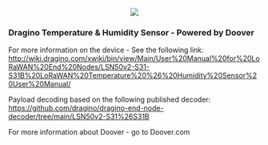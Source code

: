 <p align="center">
    <img src="http://doover.dev/wp-content/uploads/2022/05/Powered-by-Doover-Clear.png">
</p>

### Dragino Temperature & Humidity Sensor - Powered by Doover

For more information on the device - See the following link:
http://wiki.dragino.com/xwiki/bin/view/Main/User%20Manual%20for%20LoRaWAN%20End%20Nodes/LSN50v2-S31-S31B%20LoRaWAN%20Temperature%20%26%20Humidity%20Sensor%20User%20Manual/

Payload decoding based on the following published decoder:
https://github.com/dragino/dragino-end-node-decoder/tree/main/LSN50v2-S31%26S31B

For more information about Doover - go to Doover.com